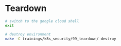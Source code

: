 # Teardown

```bash
# switch to the google cloud shell
exit

# destroy environment
make -C trainings/k8s_security/99_teardown/ destroy
```

